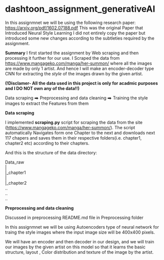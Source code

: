 # dashtoon_assignment_generativeAI
In this assignmnet we will be using the following research paper:
https://arxiv.org/pdf/1602.07188.pdf
This was the original Paper that Introduced Neural Style Learning
I did not entirely copy the paper but introduced some new changes according to the subtleties required by the assignment. 


**Summary**
I first started the assignment by Web scraping and then processing it further for our use.
I Scraped the data from  https://www.mangageko.com/manga/her-summon/
where all the images are made by only 1 artist. And hence I will make an encoder-decoder type CNN for extracting the *style* of the images drawn by the given artist. 





**(!Disclamer- All the data used in this project is only for acadmic purposes and I DO NOT own any of the data!!)**

Data scraping  ⮕  Preprocessing and data cleaning ⮕ Training the style images to extract the Features from them


**Data scraping**

I implemented **scraping.py** script for scraping the data from the site (https://www.mangageko.com/manga/her-summon/). The script automatically Navigates form one Chapter to the next and downloads next 117 chapers and saves them in their respective folders(i.e. chapter1, chapter2 etc)  according to their chapters. 

And this is the structure of the data directory:

Data_raw<br>
|<br>
|_chapter1<br>
|<br>
|_chapter2<br>
..<br>
..<br>
..<br>

**Preprocessing and data cleaning**

Discussed in preprocessing README.md file in Preprocessing folder

In this assignmnet we will be using Autoencoders type of neural network for traing the style images where the input image size will be 400x400 pixels. 

We will have an encoder and then decoder in our design, and we will train our images by the given artist on this model so that it learns the basic structure, layout , Color distribution and texture of the image by the artist.


